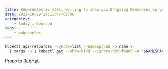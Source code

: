 ```yaml
---
title: Kubernetes is still willing to show you Dangling Resources in your Terminating Namespace
date: 2021-10-29T12:11:47+02:00
categories:
    - today-i-learned
tags:
    - kubernetes
---
```


```sh
kubectl api-resources --verbs=list --namespaced -o name \
  | xargs -n 1 kubectl get --show-kind --ignore-not-found -n "$NAMESPACE"
```

Props to [RedHat](https://cloud.redhat.com/blog/the-hidden-dangers-of-terminating-namespaces).
